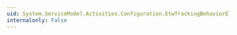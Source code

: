 ```yaml
---
uid: System.ServiceModel.Activities.Configuration.EtwTrackingBehaviorElement.#ctor
internalonly: False
---
```

